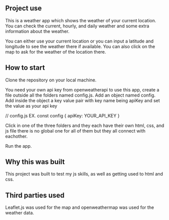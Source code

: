 ## Project use

This is a weather app which shows the weather of your current location.
You can check the current, hourly, and daily weather and some extra information about the weather.

You can either use your current location or you can input a latitude and longitude to see the weather there if available.
You can also click on the map to ask for the weather of the location there.

## How to start

Clone the repository on your local machine.

You need your own api key from openweatherapi to use this app, create a file outside all the folders named config.js. Add an object named config. Add inside the object a key value pair with key name being apiKey and set the value as your api key

// config.js
EX. const config { apiKey: YOUR_API_KEY }

Click in one of the three folders and they each have their own html, css, and js file there is no global one for all of them but they all connect with eachother.

Run the app.

## Why this was built

This project was built to test my js skills, as well as getting used to html and css.

## Third parties used

Leaflet.js was used for the map and openweathermap was used for the weather data.
